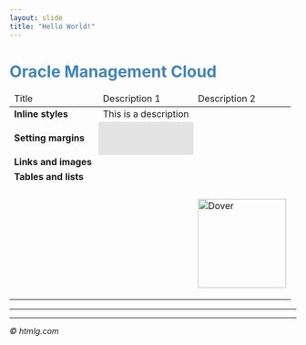 ```yaml
---
layout: slide
title: "Hello World!"
---
```

<h1 style="color: #4485b8;">Oracle Management Cloud</h1>
<table class="editorDemoTable" style="vertical-align: top;">
<thead>
<tr>
<td>Title</td>
<td>Description 1</td>
<td>Description 2</td>
</tr>
</thead>
<tbody>
<tr>
<td style="min-width: 140px;"><strong>Inline styles</strong></td>
<td>This is a description</td>
<td></td>
</tr>
<tr>
<td><strong>Setting margins</strong></td>
<td style="background-color: rgba(0,0,0,0.1);">
<p>&nbsp;&nbsp;&nbsp;</p>
</td>
<td></td>
</tr>
<tr>
<td><strong>Links and images</strong></td>
<td></td>
<td></td>
</tr>
<tr>
<td><strong>Tables and lists</strong></td>
<td></td>
<td></td>
</tr>
<tr>
<td valign="top"></td>
<td></td>
<td>
<h4></h4>
<p><img class="imageRight" src="https://htmlg.com/images/demo-image.jpg" alt="Dover" width="155" height="156" /></p>
</td>
</tr>
</tbody>
</table>
<hr />
<p></p>
<hr />
<p><em>&copy; htmlg.com</em></p>
